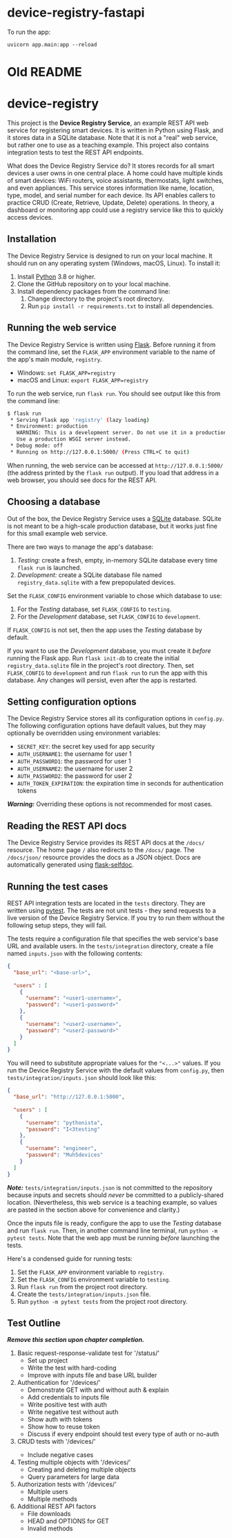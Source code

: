 # device-registry-fastapi

To run the app:

```
uvicorn app.main:app --reload
```


# Old README

# device-registry

This project is the **Device Registry Service**,
an example REST API web service for registering smart devices.
It is written in Python using Flask, and it stores data in a SQLite database.
Note that it is not a "real" web service, but rather one to use as a teaching example.
This project also contains integration tests to test the REST API endpoints.

What does the Device Registry Service do?
It stores records for all smart devices a user owns in one central place.
A home could have multiple kinds of smart devices:
WiFi routers, voice assistants, thermostats, light switches, and even appliances.
This service stores information like name, location, type, model, and serial number for each device.
Its API enables callers to practice CRUD (Create, Retrieve, Update, Delete) operations.
In theory, a dashboard or monitoring app could use a registry service like this to quickly access devices.


## Installation

The Device Registry Service is designed to run on your local machine.
It should run on any operating system (Windows, macOS, Linux).
To install it:

1. Install [Python](https://www.python.org/) 3.8 or higher.
2. Clone the GitHub repository on to your local machine.
3. Install dependency packages from the command line:
   1. Change directory to the project's root directory.
   2. Run `pip install -r requirements.txt` to install all dependencies.


## Running the web service

The Device Registry Service is written using [Flask](https://flask.palletsprojects.com/en/2.0.x/).
Before running it from the command line,
set the `FLASK_APP` environment variable to the name of the app's main module, `registry`.

* Windows: `set FLASK_APP=registry`
* macOS and Linux: `export FLASK_APP=registry`

To run the web service, run `flask run`.
You should see output like this from the command line:

```bash
$ flask run
 * Serving Flask app 'registry' (lazy loading)
 * Environment: production
   WARNING: This is a development server. Do not use it in a production deployment.
   Use a production WSGI server instead.
 * Debug mode: off
 * Running on http://127.0.0.1:5000/ (Press CTRL+C to quit)
```

When running, the web service can be accessed at `http://127.0.0.1:5000/`
(the address printed by the `flask run` output).
If you load that address in a web browser, you should see docs for the REST API.


## Choosing a database

Out of the box, the Device Registry Service uses a [SQLite](https://www.sqlite.org/index.html) database.
SQLite is not meant to be a high-scale production database,
but it works just fine for this small example web service.

There are two ways to manage the app's database:

1. *Testing:* create a fresh, empty, in-memory SQLite database every time `flask run` is launched.
2. *Development:* create a SQLite database file named `registry_data.sqlite` with a few prepopulated devices.

Set the `FLASK_CONFIG` environment variable to chose which database to use:

1. For the *Testing* database, set `FLASK_CONFIG` to `testing`.
2. For the *Development* database, set `FLASK_CONFIG` to `development`.

If `FLASK_CONFIG` is not set, then the app uses the *Testing* database by default.

If you want to use the *Development* database,
you must create it *before* running the Flask app.
Run `flask init-db` to create the initial `registry_data.sqlite` file in the project's root directory.
Then, set `FLASK_CONFIG` to `development` and run `flask run` to run the app with this database.
Any changes will persist, even after the app is restarted.


## Setting configuration options

The Device Registry Service stores all its configuration options in `config.py`.
The following configuration options have default values,
but they may optionally be overridden using environment variables:

* `SECRET_KEY`: the secret key used for app security
* `AUTH_USERNAME1`: the username for user 1
* `AUTH_PASSWORD1`: the password for user 1
* `AUTH_USERNAME2`: the username for user 2
* `AUTH_PASSWORD2`: the password for user 2
* `AUTH_TOKEN_EXPIRATION`: the expiration time in seconds for authentication tokens

***Warning:*** Overriding these options is not recommended for most cases.


## Reading the REST API docs

The Device Registry Service provides its REST API docs at the `/docs/` resource.
The home page `/` also redirects to the `/docs/` page.
The `/docs/json/` resource provides the docs as a JSON object.
Docs are automatically generated using [flask-selfdoc](https://github.com/jwg4/flask-selfdoc).


## Running the test cases

REST API integration tests are located in the `tests` directory.
They are written using [pytest](https://docs.pytest.org/).
The tests are not unit tests -
they send requests to a live version of the Device Registry Service.
If you try to run them without the following setup steps, they will fail.

The tests require a configuration file that specifies the web service's base URL and available users.
In the `tests/integration` directory, create a file named `inputs.json` with the following contents:

```json
{
  "base_url": "<base-url>",
  
  "users" : [
    {
      "username": "<user1-username>",
      "password": "<user1-password>"
    },
    {
      "username": "<user2-username>",
      "password": "<user2-password>"
    }
  ]
}
```

You will need to substitute appropriate values for the `"<...>"` values.
If you run the Device Registry Service with the default values from `config.py`,
then `tests/integration/inputs.json` should look like this:

```json
{
  "base_url": "http://127.0.0.1:5000",
  
  "users" : [
    {
      "username": "pythonista",
      "password": "I<3testing"
    },
    {
      "username": "engineer",
      "password": "Muh5devices"
    }
  ]
}
```

***Note:*** `tests/integration/inputs.json` is not committed to the repository
because inputs and secrets should *never* be committed to a publicly-shared location.
(Nevertheless, this web service is a teaching example,
so values are pasted in the section above for convenience and clarity.)

Once the inputs file is ready, configure the app to use the *Testing* database and run `flask run`.
Then, in another command line terminal, run `python -m pytest tests`.
Note that the web app must be running *before* launching the tests.

Here's a condensed guide for running tests:

1. Set the `FLASK_APP` environment variable to `registry`.
2. Set the `FLASK_CONFIG` environment variable to `testing`.
3. Run `flask run` from the project root directory.
4. Create the `tests/integration/inputs.json` file.
5. Run `python -m pytest tests` from the project root directory.


## Test Outline

***Remove this section upon chapter completion.***

1. Basic request-response-validate test for '/status/'
   * Set up project
   * Write the test with hard-coding
   * Improve with inputs file and base URL builder
2. Authentication for '/devices/'
   * Demonstrate GET with and without auth & explain
   * Add credentials to inputs file
   * Write positive test with auth
   * Write negative test without auth
   * Show auth with tokens
   * Show how to reuse token
   * Discuss if every endpoint should test every type of auth or no-auth
3. CRUD tests with '/devices/<id>'
   * Include negative cases
4. Testing multiple objects with '/devices/'
   * Creating and deleting multiple objects
   * Query parameters for large data
5. Authorization tests with '/devices/'
   * Multiple users
   * Multiple methods
6. Additional REST API factors
   * File downloads
   * HEAD and OPTIONS for GET
   * Invalid methods
